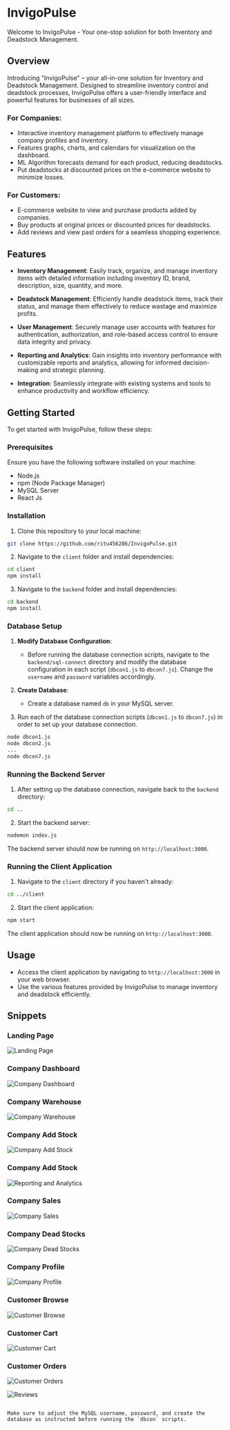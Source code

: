 


# InvigoPulse

Welcome to InvigoPulse - Your one-stop solution for both Inventory and Deadstock Management.

## Overview

Introducing "InvigoPulse" – your all-in-one solution for Inventory and Deadstock Management. Designed to streamline inventory control and deadstock processes, InvigoPulse offers a user-friendly interface and powerful features for businesses of all sizes.

### For Companies:
- Interactive inventory management platform to effectively manage company profiles and inventory.
- Features graphs, charts, and calendars for visualization on the dashboard.
- ML Algorithm forecasts demand for each product, reducing deadstocks.
- Put deadstocks at discounted prices on the e-commerce website to minimize losses.
### For Customers:
- E-commerce website to view and purchase products added by companies.
- Buy products at original prices or discounted prices for deadstocks.
- Add reviews and view past orders for a seamless shopping experience.

## Features

- **Inventory Management**: Easily track, organize, and manage inventory items with detailed information including inventory ID, brand, description, size, quantity, and more.

- **Deadstock Management**: Efficiently handle deadstock items, track their status, and manage them effectively to reduce wastage and maximize profits.

- **User Management**: Securely manage user accounts with features for authentication, authorization, and role-based access control to ensure data integrity and privacy.

- **Reporting and Analytics**: Gain insights into inventory performance with customizable reports and analytics, allowing for informed decision-making and strategic planning.

- **Integration**: Seamlessly integrate with existing systems and tools to enhance productivity and workflow efficiency.

## Getting Started

To get started with InvigoPulse, follow these steps:

### Prerequisites

Ensure you have the following software installed on your machine:

- Node.js
- npm (Node Package Manager)
- MySQL Server
- React Js

### Installation

1. Clone this repository to your local machine:

```bash
git clone https://github.com/ritu456286/InvigoPulse.git
```

2. Navigate to the `client` folder and install dependencies:

```bash
cd client
npm install
```

3. Navigate to the `backend` folder and install dependencies:

```bash
cd backend
npm install
```

### Database Setup

1. **Modify Database Configuration**:
    - Before running the database connection scripts, navigate to the `backend/sql-connect` directory and modify the database configuration in each script (`dbcon1.js` to `dbcon7.js`). Change the `username` and `password` variables accordingly.

2. **Create Database**:
    - Create a database named `db` in your MySQL server.

3. Run each of the database connection scripts (`dbcon1.js` to `dbcon7.js`) in order to set up your database connection.

```bash
node dbcon1.js
node dbcon2.js
...
node dbcon7.js
```

### Running the Backend Server

1. After setting up the database connection, navigate back to the `backend` directory:

```bash
cd ..
```

2. Start the backend server:

```bash
nodemon index.js
```

The backend server should now be running on `http://localhost:3000`.

### Running the Client Application

1. Navigate to the `client` directory if you haven't already:

```bash
cd ../client
```

2. Start the client application:

```bash
npm start
```

The client application should now be running on `http://localhost:3000`.

## Usage

- Access the client application by navigating to `http://localhost:3000` in your web browser.
- Use the various features provided by InvigoPulse to manage inventory and deadstock efficiently.

## Snippets
### Landing Page
![Landing Page](snippets/a1.png)

### Company Dashboard
![Company Dashboard](snippets/a2.png)

### Company Warehouse
![Company Warehouse](snippets/a3.png)

### Company Add Stock
![Company Add Stock](snippets/a4.png)

### Company Add Stock
![Reporting and Analytics](snippets/a5.png)

### Company Sales
![Company Sales](snippets/a6.png)

### Company Dead Stocks
![Company Dead Stocks](snippets/a7.png)

### Company Profile
![Company Profile](snippets/a8.png)

### Customer Browse
![Customer Browse](snippets/a9.png)

### Customer Cart
![Customer Cart](snippets/a10.png)

### Customer Orders
![Customer Orders](snippets/a11.png)


![Reviews](snippets/a12.png)
```

Make sure to adjust the MySQL username, password, and create the database as instructed before running the `dbcon` scripts.
